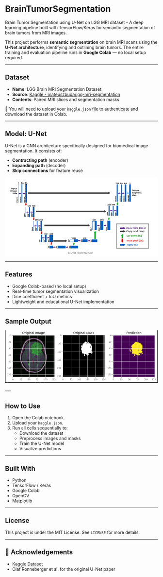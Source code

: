 # BrainTumorSegmentation
Brain Tumor Segmentation using U-Net on LGG MRI dataset - A deep learning pipeline built with TensorFlow/Keras for semantic segmentation of brain tumors from MRI images.


This project performs **semantic segmentation** on brain MRI scans using the **U-Net architecture**, identifying and outlining brain tumors. The entire training and evaluation pipeline runs in **Google Colab** — no local setup required.

---

## Dataset

- **Name**: LGG Brain MRI Segmentation Dataset
- **Source**: [Kaggle - mateuszbuda/lgg-mri-segmentation](https://www.kaggle.com/datasets/mateuszbuda/lgg-mri-segmentation)
- **Contents**: Paired MRI slices and segmentation masks

📌 You will need to upload your `kaggle.json` file to authenticate and download the dataset in Colab.

---

##  Model: U-Net

U-Net is a CNN architecture specifically designed for biomedical image segmentation. It consists of:

- **Contracting path** (encoder)
- **Expanding path** (decoder)
- **Skip connections** for feature reuse

<p align="center">
  <img src="unet.png" width="600"/>
</p>

---

##  Features

- Google Colab-based (no local setup)
- Real-time tumor segmentation visualization
- Dice coefficient + IoU metrics
- Lightweight and educational U-Net implementation

---

## Sample Output

<p align="center">
  <img src="output.png" width="600"/>
</p>
---

## How to Use

1. Open the Colab notebook.
2. Upload your `kaggle.json`.
3. Run all cells sequentially to:
   - Download the dataset
   - Preprocess images and masks
   - Train the U-Net model
   - Visualize predictions

---

## Built With

- Python
- TensorFlow / Keras
- Google Colab
- OpenCV
- Matplotlib

---

## License

This project is under the MIT License. See `LICENSE` for more details.

---

## 🙏 Acknowledgements

- [Kaggle Dataset](https://www.kaggle.com/datasets/mateuszbuda/lgg-mri-segmentation)
- Olaf Ronneberger et al. for the original U-Net paper


